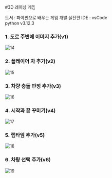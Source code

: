 #3D 레이싱 게임  

도서 : 파이썬으로 배우는 게임 개발 실전편
IDE : vsCode  
python v3.12.3  

### 1. 도로 주변에 이미지 추가(v1)
![14](https://github.com/doomout/Python_Racer/assets/13861731/1af21ef1-58d2-465a-b78e-03271747ede5)

### 2. 플레이어 차 추가(v2)
![15](https://github.com/doomout/Python_Racer/assets/13861731/99ab64a9-ba1d-40a1-89ea-f4d406a2bad9)

### 3. 차량 충돌 판정 추가(v3)
![16](https://github.com/doomout/Python_Racer/assets/13861731/d32eab02-d8f5-4a50-ae2a-cbf5cbffa8db)

### 4. 시작과 끝 꾸미기(v4)
![17](https://github.com/doomout/Python_Racer/assets/13861731/9997ea90-ffc9-4f84-9d04-cfb67f55ace7)

### 5. 랩타임 추가(v5)
![18](https://github.com/doomout/Python_Racer/assets/13861731/cf572af8-6a43-44b2-97bd-df4add3c7cb1)

### 6. 차량 선택 추가(v6)
![19](https://github.com/doomout/Python_Racer/assets/13861731/a33628da-155b-4ac5-9cfc-40b4fd9824de)